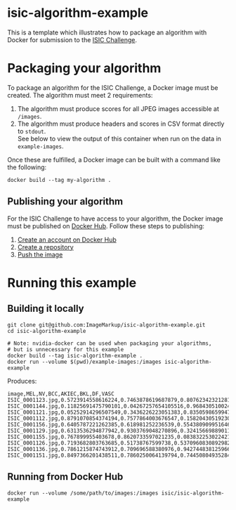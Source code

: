 # isic-algorithm-example
This is a template which illustrates how to package an algorithm with Docker for submission to the [ISIC Challenge](https://challenge.isic-archive.com).

# Packaging your algorithm
To package an algorithm for the ISIC Challenge, a Docker image must be created. The algorithm must meet 2 requirements:
1) The algorithm must produce scores for all JPEG images accessible at `/images`.
2) The algorithm must produce headers and scores in CSV format directly to `stdout`.   
   See below to view the output of this container when run on the data in `example-images`.

Once these are fulfilled, a Docker image can be built with a command like the following:
```
docker build --tag my-algorithm .
```

## Publishing your algorithm
For the ISIC Challenge to have access to your algorithm, the Docker image must be published on [Docker Hub](https://hub.docker.com/). Follow these steps to publishing:

1) [Create an account on Docker Hub](https://hub.docker.com/signup)
2) [Create a repository](https://docs.docker.com/docker-hub/repos/#creating-repositories)
3) [Push the image](https://docs.docker.com/docker-hub/repos/#pushing-a-docker-container-image-to-docker-hub)

# Running this example

## Building it locally
```
git clone git@github.com:ImageMarkup/isic-algorithm-example.git
cd isic-algorithm-example

# Note: nvidia-docker can be used when packaging your algorithms,
# but is unnecessary for this example
docker build --tag isic-algorithm-example .
docker run --volume $(pwd)/example-images:/images isic-algorithm-example
```

Produces:
```
image,MEL,NV,BCC,AKIEC,BKL,DF,VASC
ISIC_0001123.jpg,0.5723914558616224,0.7463878619687879,0.8076234232128179,0.9231897707170799,0.19332526246835713,0.6482625474437913,0.15089641515561825
ISIC_0001144.jpg,0.11825691475790101,0.04267257654105516,0.9684305100247566,0.5872927315239898,0.916092863517633,0.8093387127031818,0.23901828955860294
ISIC_0001121.jpg,0.05252914296507549,0.3436226223051383,0.8350598659947699,0.6641733252475985,0.506131598640143,0.23904223621096332,0.029747905783066964
ISIC_0001112.jpg,0.8791070854374194,0.7577864003676547,0.15820430519230155,0.7691369933394947,0.38171398898367126,0.6782697508415045,0.5438979497335694
ISIC_0001156.jpg,0.6405787221262385,0.618981252236539,0.554380909951646,0.24622928048692738,0.05864024517411004,0.4182158634364418,0.12481935465595972
ISIC_0001129.jpg,0.6313536294877942,0.9303769048270896,0.324156698890111,0.1412956056588851,0.8747978029983834,0.2034852808188491,0.6023688541065931
ISIC_0001155.jpg,0.767899955403678,0.8620733597021235,0.0838322530224217,0.677749802934998,0.3440302879904641,0.5858395957413736,0.4598156767085809
ISIC_0001126.jpg,0.7193682803763685,0.51738767599738,0.5370960830892982,0.820354119435515,0.11368069924405255,0.16482442856595914,0.11161550258075326
ISIC_0001136.jpg,0.7861215874743912,0.709696588380976,0.9427448381259662,0.47747312899591887,0.5966392680901971,0.14583818153128325,0.9889449714714877
ISIC_0001151.jpg,0.8497366201438511,0.7860250064139794,0.744508049352844,0.5067590276701325,0.10153519383676579,0.43614805105497934,0.643291875324321
```

## Running from Docker Hub
```
docker run --volume /some/path/to/images:/images isic/isic-algorithm-example
```
